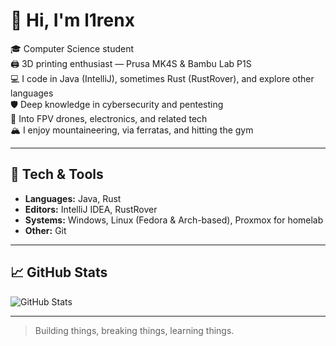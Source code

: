 # 👋 Hi, I'm l1renx

🎓 Computer Science student  
🖨️ 3D printing enthusiast — Prusa MK4S & Bambu Lab P1S  
💻 I code in Java (IntelliJ), sometimes Rust (RustRover), and explore other languages  
🛡️ Deep knowledge in cybersecurity and pentesting  
📡 Into FPV drones, electronics, and related tech  
🏔️ I enjoy mountaineering, via ferratas, and hitting the gym

---

## 🔧 Tech & Tools

- **Languages:** Java, Rust  
- **Editors:** IntelliJ IDEA, RustRover  
- **Systems:** Windows, Linux (Fedora & Arch-based), Proxmox for homelab  
- **Other:** Git

---

## 📈 GitHub Stats

![GitHub Stats](https://github-readme-stats.vercel.app/api?username=l1renx0&show_icons=true&theme=tokyonight)

---

> Building things, breaking things, learning things.
